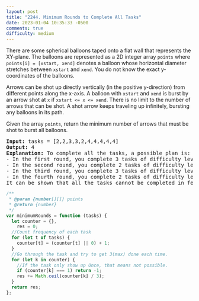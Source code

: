```yaml
---
layout: post
title: "2244. Minimum Rounds to Complete All Tasks"
date: 2023-01-04 10:35:33 -0500
comments: true
difficulty: medium
---
```


There are some spherical balloons taped onto a flat wall that represents the XY-plane. The balloons are represented as a 2D integer array `points` where `points[i] = [xstart, xend]` denotes a balloon whose horizontal diameter stretches between `xstart` and `xend`. You do not know the exact y-coordinates of the balloons.

Arrows can be shot up directly vertically (in the positive y-direction) from different points along the x-axis. A balloon with `xstart` and `xend` is burst by an arrow shot at `x` if `xstart <= x <= xend`. There is no limit to the number of arrows that can be shot. A shot arrow keeps traveling up infinitely, bursting any balloons in its path.

Given the array `points`, return the minimum number of arrows that must be shot to burst all balloons.

<pre><strong>Input:</strong> tasks = [2,2,3,3,2,4,4,4,4,4]
<strong>Output:</strong> 4
<strong>Explanation:</strong> To complete all the tasks, a possible plan is:
- In the first round, you complete 3 tasks of difficulty level 2. 
- In the second round, you complete 2 tasks of difficulty level 3. 
- In the third round, you complete 3 tasks of difficulty level 4. 
- In the fourth round, you complete 2 tasks of difficulty level 4.  
It can be shown that all the tasks cannot be completed in fewer than 4 rounds, so the answer is 4.
</pre>

```javascript
/**
 * @param {number[][]} points
 * @return {number}
 */
var minimumRounds = function (tasks) {
  let counter = {},
    res = 0;
  //Count frequency of each task
  for (let t of tasks) {
    counter[t] = (counter[t] || 0) + 1;
  }
  //Go through the task and try to get 3(max) done each time.
  for (let k in counter) {
    //If the task only show up Once, that means not possible.
    if (counter[k] === 1) return -1;
    res += Math.ceil(counter[k] / 3);
  }
  return res;
};
```

